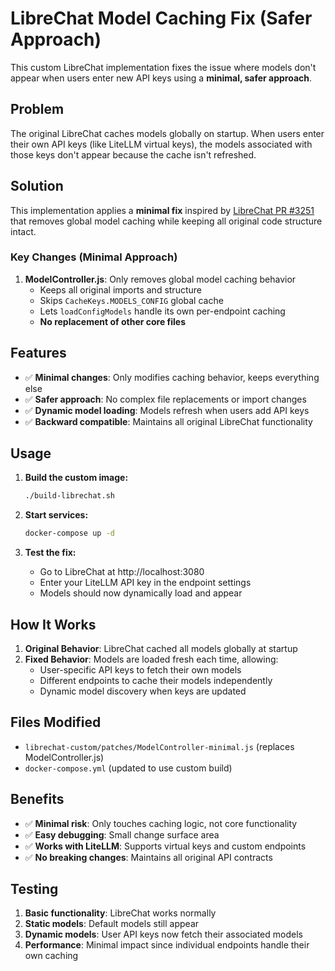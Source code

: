 # LibreChat Model Caching Fix (Safer Approach)

This custom LibreChat implementation fixes the issue where models don't appear when users enter new API keys using a **minimal, safer approach**.

## Problem

The original LibreChat caches models globally on startup. When users enter their own API keys (like LiteLLM virtual keys), the models associated with those keys don't appear because the cache isn't refreshed.

## Solution

This implementation applies a **minimal fix** inspired by [LibreChat PR #3251](https://github.com/danny-avila/LibreChat/pull/3251/files) that removes global model caching while keeping all original code structure intact.

### Key Changes (Minimal Approach)

1. **ModelController.js**: Only removes global model caching behavior
   - Keeps all original imports and structure
   - Skips `CacheKeys.MODELS_CONFIG` global cache
   - Lets `loadConfigModels` handle its own per-endpoint caching
   - **No replacement of other core files**

## Features

- ✅ **Minimal changes**: Only modifies caching behavior, keeps everything else
- ✅ **Safer approach**: No complex file replacements or import changes  
- ✅ **Dynamic model loading**: Models refresh when users add API keys
- ✅ **Backward compatible**: Maintains all original LibreChat functionality

## Usage

1. **Build the custom image:**
   ```bash
   ./build-librechat.sh
   ```

2. **Start services:**
   ```bash
   docker-compose up -d
   ```

3. **Test the fix:**
   - Go to LibreChat at http://localhost:3080
   - Enter your LiteLLM API key in the endpoint settings
   - Models should now dynamically load and appear

## How It Works

1. **Original Behavior**: LibreChat cached all models globally at startup
2. **Fixed Behavior**: Models are loaded fresh each time, allowing:
   - User-specific API keys to fetch their own models
   - Different endpoints to cache their models independently
   - Dynamic model discovery when keys are updated

## Files Modified

- `librechat-custom/patches/ModelController-minimal.js` (replaces ModelController.js)
- `docker-compose.yml` (updated to use custom build)

## Benefits

- ✅ **Minimal risk**: Only touches caching logic, not core functionality
- ✅ **Easy debugging**: Small change surface area
- ✅ **Works with LiteLLM**: Supports virtual keys and custom endpoints
- ✅ **No breaking changes**: Maintains all original API contracts

## Testing

1. **Basic functionality**: LibreChat works normally
2. **Static models**: Default models still appear
3. **Dynamic models**: User API keys now fetch their associated models
4. **Performance**: Minimal impact since individual endpoints handle their own caching 